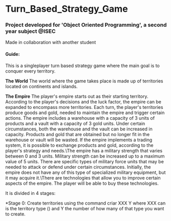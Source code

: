 # Turn_Based_Strategy_Game

### Project developed for 'Object Oriented Programming', a second year subject @ISEC

Made in collaboration with another student

#### Guide:

This is a singleplayer turn based strategy game where the main goal is to conquer every territory.

**The World**
The world where the game takes place is made up of territories located on continents and islands.

**The Empire**
The player's empire starts out as their starting territory. According to the player's decisions and the luck factor, the empire can be expanded to encompass more territories.
Each turn, the player's territories produce goods and gold, needed to maintain the empire and trigger certain actions. The empire includes a warehouse with a capacity of 3 units of products and a vault with a capacity of 3 gold units. Under certain circumstances, both the warehouse and the vault can be increased in capacity. Products and gold that are obtained but no longer fit in the warehouse or vault will be wasted. If the empire implements a trading system, it is possible to exchange products and gold, according to the player's strategy and needs.\The empire has a military strength that varies between 0 and 3 units. Military strength can be increased up to a maximum value of 5 units.
There are specific types of military force units that may be needed to attack or defend under certain circumstances. Initially, the empire does not have any of this type of specialized military equipment, but it may acquire it.\There are technologies that allow you to improve certain aspects of the empire. The player will be able to buy these technologies.



It is divided in 4 stages:

*Stage 0:
Create territories using the command criar XXX Y where XXX can is the territory type () and Y the number of how many of that type you want to create.
